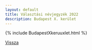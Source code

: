 ```yaml
---
layout: default
title: Választási névjegyzék 2022
description: Budapest X. kerület
---
```


{% include BudapestXkeruuxlet.html %}

[Vissza](./)